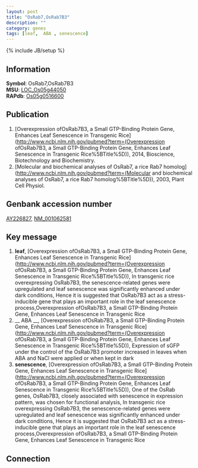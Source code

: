 ```yaml
---
layout: post
title: "OsRab7,OsRab7B3"
description: ""
category: genes
tags: [leaf,  ABA , senescence]
---
```

{% include JB/setup %}

## Information
__Symbol__: OsRab7,OsRab7B3  
__MSU__: [LOC_Os05g44050](http://rice.plantbiology.msu.edu/cgi-bin/ORF_infopage.cgi?orf=LOC_Os05g44050)  
__RAPdb__: [Os05g0516600](http://rapdb.dna.affrc.go.jp/viewer/gbrowse_details/irgsp1?name=Os05g0516600)  

## Publication
1. [Overexpression ofOsRab7B3, a Small GTP-Binding Protein Gene, Enhances Leaf Senescence in Transgenic Rice](http://www.ncbi.nlm.nih.gov/pubmed?term=(Overexpression ofOsRab7B3, a Small GTP-Binding Protein Gene, Enhances Leaf Senescence in Transgenic Rice%5BTitle%5D)), 2014, Bioscience, Biotechnology and Biochemistry.
2. [Molecular and biochemical analyses of OsRab7, a rice Rab7 homolog](http://www.ncbi.nlm.nih.gov/pubmed?term=(Molecular and biochemical analyses of OsRab7, a rice Rab7 homolog%5BTitle%5D)), 2003, Plant Cell Physiol.

## Genbank accession number
[AY226827](http://www.ncbi.nlm.nih.gov/nuccore/AY226827), [NM_001062581](http://www.ncbi.nlm.nih.gov/nuccore/NM_001062581)

## Key message
1. __leaf__, [Overexpression ofOsRab7B3, a Small GTP-Binding Protein Gene, Enhances Leaf Senescence in Transgenic Rice](http://www.ncbi.nlm.nih.gov/pubmed?term=(Overexpression ofOsRab7B3, a Small GTP-Binding Protein Gene, Enhances Leaf Senescence in Transgenic Rice%5BTitle%5D)),  In transgenic rice overexpressing OsRab7B3, the senescence-related genes were upregulated and leaf senescence was significantly enhanced under dark conditions, Hence it is suggested that OsRab7B3 act as a stress-inducible gene that plays an important role in the leaf senescence process,Overexpression ofOsRab7B3, a Small GTP-Binding Protein Gene, Enhances Leaf Senescence in Transgenic Rice
2. __ ABA __, [Overexpression ofOsRab7B3, a Small GTP-Binding Protein Gene, Enhances Leaf Senescence in Transgenic Rice](http://www.ncbi.nlm.nih.gov/pubmed?term=(Overexpression ofOsRab7B3, a Small GTP-Binding Protein Gene, Enhances Leaf Senescence in Transgenic Rice%5BTitle%5D)),  Expression of sGFP under the control of the OsRab7B3 promoter increased in leaves when ABA and NaCl were applied or when kept in dark
3. __senescence__, [Overexpression ofOsRab7B3, a Small GTP-Binding Protein Gene, Enhances Leaf Senescence in Transgenic Rice](http://www.ncbi.nlm.nih.gov/pubmed?term=(Overexpression ofOsRab7B3, a Small GTP-Binding Protein Gene, Enhances Leaf Senescence in Transgenic Rice%5BTitle%5D)),  One of the OsRab genes, OsRab7B3, closely associated with senescence in expression pattern, was chosen for functional analysis, In transgenic rice overexpressing OsRab7B3, the senescence-related genes were upregulated and leaf senescence was significantly enhanced under dark conditions, Hence it is suggested that OsRab7B3 act as a stress-inducible gene that plays an important role in the leaf senescence process,Overexpression ofOsRab7B3, a Small GTP-Binding Protein Gene, Enhances Leaf Senescence in Transgenic Rice

## Connection


